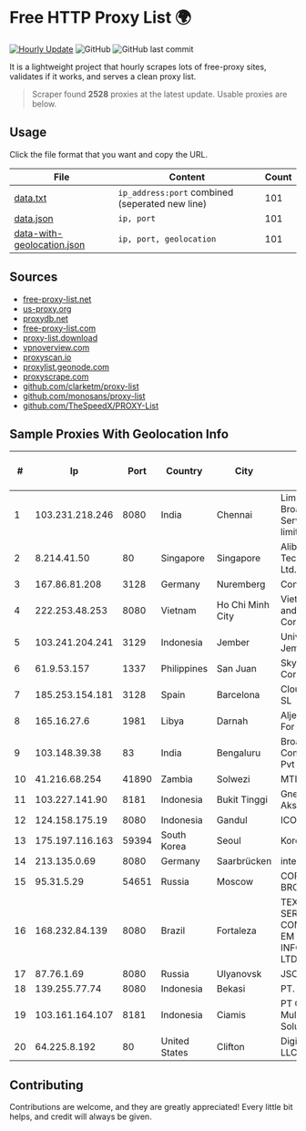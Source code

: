
# Free HTTP Proxy List 🌍

[![Hourly Update](https://github.com/mertguvencli/http-proxy-list/actions/workflows/main.yml/badge.svg?branch=main)](https://github.com/mertguvencli/http-proxy-list/actions/workflows/main.yml)
![GitHub](https://img.shields.io/github/license/mertguvencli/http-proxy-list)
![GitHub last commit](https://img.shields.io/github/last-commit/mertguvencli/http-proxy-list)

It is a lightweight project that hourly scrapes lots of free-proxy sites, validates if it works, and serves a clean proxy list.


> Scraper found **2528** proxies at the latest update. Usable proxies are below.

## Usage

Click the file format that you want and copy the URL.


|File|Content|Count|
|----|-------|-----|
|[data.txt](https://raw.githubusercontent.com/mertguvencli/http-proxy-list/main/proxy-list/data.txt)|`ip_address:port` combined (seperated new line)|101|
|[data.json](https://raw.githubusercontent.com/mertguvencli/http-proxy-list/main/proxy-list/data.json)|`ip, port`|101|
|[data-with-geolocation.json](https://raw.githubusercontent.com/mertguvencli/http-proxy-list/main/proxy-list/data-with-geolocation.json)|`ip, port, geolocation`|101|

## Sources

* [free-proxy-list.net](https://free-proxy-list.net)
* [us-proxy.org](https://www.us-proxy.org)
* [proxydb.net](http://proxydb.net)
* [free-proxy-list.com](https://free-proxy-list.com/?page=&port=&type%5B%5D=http&type%5B%5D=https&up_time=0&search=Search)
* [proxy-list.download](https://www.proxy-list.download/HTTP)
* [vpnoverview.com](https://vpnoverview.com/privacy/anonymous-browsing/free-proxy-servers)
* [proxyscan.io](https://www.proxyscan.io)
* [proxylist.geonode.com](https://proxylist.geonode.com/api/proxy-list?limit=300&page=1&sort_by=lastChecked&sort_type=desc&protocols=http,https)
* [proxyscrape.com](https://api.proxyscrape.com/v2/?request=displayproxies&protocol=http&timeout=10000&country=all&ssl=all&anonymity=all)
* [github.com/clarketm/proxy-list](https://raw.githubusercontent.com/clarketm/proxy-list/master/proxy-list-raw.txt)
* [github.com/monosans/proxy-list](https://raw.githubusercontent.com/monosans/proxy-list/main/proxies/http.txt)
* [github.com/TheSpeedX/PROXY-List](https://raw.githubusercontent.com/TheSpeedX/PROXY-List/master/http.txt)


## Sample Proxies With Geolocation Info

|#|Ip|Port|Country|City|Internet Service Provider|
|-|--|----|-------|----|-------------------------|
|1|103.231.218.246|8080|India|Chennai|Limras Eronet Broadband Service Private limited|
|2|8.214.41.50|80|Singapore|Singapore|Alibaba (US) Technology Co., Ltd.|
|3|167.86.81.208|3128|Germany|Nuremberg|Contabo GmbH|
|4|222.253.48.253|8080|Vietnam|Ho Chi Minh City|VietNam Post and Telecom Corporation|
|5|103.241.204.241|3129|Indonesia|Jember|Universitas Jember|
|6|61.9.53.157|1337|Philippines|San Juan|Sky Cable Corporation|
|7|185.253.154.181|3128|Spain|Barcelona|Cloudi Nextgen SL|
|8|165.16.27.6|1981|Libya|Darnah|Aljeel Aljadeed For Technology|
|9|103.148.39.38|83|India|Bengaluru|Broadway Communication Pvt Ltd|
|10|41.216.68.254|41890|Zambia|Solwezi|MTN Zambia|
|11|103.227.141.90|8181|Indonesia|Bukit Tinggi|Gnet Biaro Akses|
|12|124.158.175.19|8080|Indonesia|Gandul|ICON+|
|13|175.197.116.163|59394|South Korea|Seoul|Korea Telecom|
|14|213.135.0.69|8080|Germany|Saarbrücken|intersaar GmbH|
|15|95.31.5.29|54651|Russia|Moscow|CORBINA-BROADBAND|
|16|168.232.84.139|8080|Brazil|Fortaleza|TEX NET SERVIÔOS DE COMUNICAÔÔO EM INFORMATICA LTD|
|17|87.76.1.69|8080|Russia|Ulyanovsk|JSC Telecom.ru|
|18|139.255.77.74|8080|Indonesia|Bekasi|PT. LINKNET|
|19|103.161.164.107|8181|Indonesia|Ciamis|PT Galuh Multidata Solution|
|20|64.225.8.192|80|United States|Clifton|DigitalOcean, LLC|



## Contributing

Contributions are welcome, and they are greatly appreciated! Every
little bit helps, and credit will always be given.

